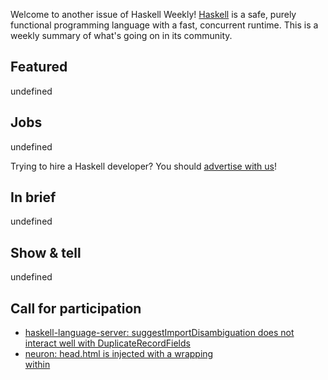 Welcome to another issue of Haskell Weekly!
[Haskell](https://www.haskell.org) is a safe, purely functional programming language with a fast, concurrent runtime.
This is a weekly summary of what's going on in its community.

## Featured

undefined

## Jobs

undefined

Trying to hire a Haskell developer?
You should [advertise with us](https://haskellweekly.news/advertising.html)!

## In brief

undefined

## Show & tell

undefined

## Call for participation

-   [haskell-language-server: suggestImportDisambiguation does not interact well with DuplicateRecordFields](https://github.com/haskell/haskell-language-server/issues/1457)
-   [neuron: head.html is injected with a wrapping <div> within <head>](https://github.com/srid/neuron/issues/577)
